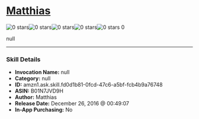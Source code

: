 # [Matthias](http://alexa.amazon.com/#skills/amzn1.ask.skill.fd0d1b81-0fcd-47c6-a5bf-fcb4b9a76748)
![0 stars](../../images/ic_star_border_black_18dp_1x.png)![0 stars](../../images/ic_star_border_black_18dp_1x.png)![0 stars](../../images/ic_star_border_black_18dp_1x.png)![0 stars](../../images/ic_star_border_black_18dp_1x.png)![0 stars](../../images/ic_star_border_black_18dp_1x.png) 0

null

***

### Skill Details

* **Invocation Name:** null
* **Category:** null
* **ID:** amzn1.ask.skill.fd0d1b81-0fcd-47c6-a5bf-fcb4b9a76748
* **ASIN:** B01N7JVD9H
* **Author:** Matthias
* **Release Date:** December 26, 2016 @ 00:49:07
* **In-App Purchasing:** No
